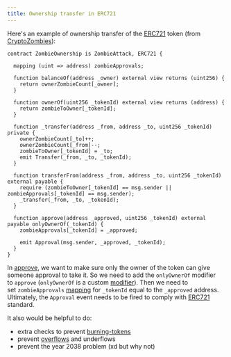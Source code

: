 ```yaml
---
title: Ownership transfer in ERC721
---
```


Here's an example of ownership transfer of the [ERC721](/knowledge/web3/ethereum/erc721.md) token (from [CryptoZombies](https://cryptozombies.io/)):

```solidity
contract ZombieOwnership is ZombieAttack, ERC721 {

  mapping (uint => address) zombieApprovals;

  function balanceOf(address _owner) external view returns (uint256) {
    return ownerZombieCount[_owner];
  }

  function ownerOf(uint256 _tokenId) external view returns (address) {
    return zombieToOwner[_tokenId];
  }

  function _transfer(address _from, address _to, uint256 _tokenId) private {
    ownerZombieCount[_to]++;
    ownerZombieCount[_from]--;
    zombieToOwner[_tokenId] = _to;
    emit Transfer(_from, _to, _tokenId);
  }

  function transferFrom(address _from, address _to, uint256 _tokenId) external payable {
    require (zombieToOwner[_tokenId] == msg.sender || zombieApprovals[_tokenId] == msg.sender);
    _transfer(_from, _to, _tokenId);
  }

  function approve(address _approved, uint256 _tokenId) external payable onlyOwnerOf(_tokenId) {
    zombieApprovals[_tokenId] = _approved;

    emit Approval(msg.sender, _approved, _tokenId);
  }
}
```

In [approve](/knowledge/web3/solidity/approve.md), we want to make sure only the owner of the token can give someone approval to take it. So we need to add the `onlyOwnerOf` modifier to `approve` (`onlyOwnerOf` is a custom [modifier](/knowledge/web3/solidity/modifiers.md)). Then we need to set `zombieApprovals` [mapping](/knowledge/web3/solidity/mapping.md) for `_tokenId` equal to the `_approved` address. Ultimately, the `Approval` event needs to be fired to comply with [ERC721](/knowledge/web3/ethereum/erc721.md) standard.

It also would be helpful to do:

- extra checks to prevent [burning-tokens](/knowledge/web3/ethereum/burning-tokens.md)
- prevent [overflows](/knowledge/web3/solidity/overflows.md) and underflows
- prevent the year 2038 problem (xd but why not)
